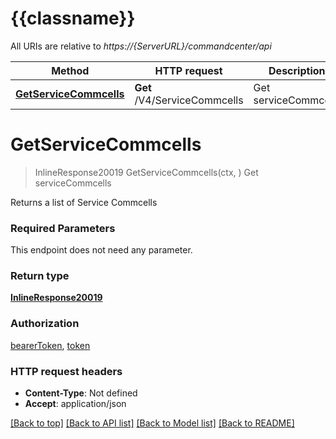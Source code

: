 # {{classname}}

All URIs are relative to *https://{ServerURL}/commandcenter/api*

Method | HTTP request | Description
------------- | ------------- | -------------
[**GetServiceCommcells**](ServiceCommcellsApi.md#GetServiceCommcells) | **Get** /V4/ServiceCommcells | Get serviceCommcells

# **GetServiceCommcells**
> InlineResponse20019 GetServiceCommcells(ctx, )
Get serviceCommcells

Returns a list of Service Commcells

### Required Parameters
This endpoint does not need any parameter.

### Return type

[**InlineResponse20019**](inline_response_200_19.md)

### Authorization

[bearerToken](../README.md#bearerToken), [token](../README.md#token)

### HTTP request headers

 - **Content-Type**: Not defined
 - **Accept**: application/json

[[Back to top]](#) [[Back to API list]](../README.md#documentation-for-api-endpoints) [[Back to Model list]](../README.md#documentation-for-models) [[Back to README]](../README.md)

